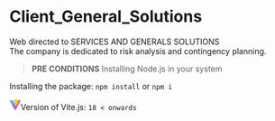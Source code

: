 # Client_General_Solutions
Web directed to SERVICES AND GENERALS SOLUTIONS <br/>
The company is dedicated to risk analysis and contingency planning. 

> **PRE CONDITIONS**
Installing Node.js in your system

Installing the package:
`npm install` or `npm i`

![alt text](image.png)Version of Vite.js:
`18 < onwards`

